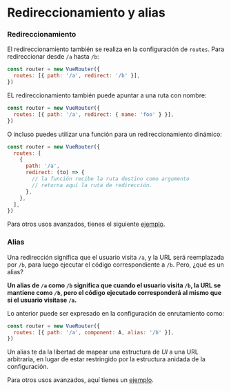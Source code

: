 # Redireccionamiento y alias

### Redireccionamiento

El redireccionamiento también se realiza en la configuración de `routes`. Para redireccionar desde `/a` hasta `/b`:

```js
const router = new VueRouter({
  routes: [{ path: '/a', redirect: '/b' }],
})
```

EL redireccionamiento también puede apuntar a una ruta con nombre:

```js
const router = new VueRouter({
  routes: [{ path: '/a', redirect: { name: 'foo' } }],
})
```

O incluso puedes utilizar una función para un redireccionamiento dinámico:

```js
const router = new VueRouter({
  routes: [
    {
      path: '/a',
      redirect: (to) => {
        // la función recibe la ruta destino como argumento
        // retorna aquí la ruta de redirección.
      },
    },
  ],
})
```

Para otros usos avanzados, tienes el siguiente [ejemplo](https://github.com/zachhaber/vue-router-state/blob/dev/examples/redirect/app.js).

### Alias

Una redirección significa que el usuario visita `/a`, y la URL será reemplazada por `/b`, para luego ejecutar el código correspondiente a `/b`. Pero, ¿qué es un alias?

**Un alias de `/a` como `/b` significa que cuando el usuario visita `/b`, la URL se mantiene como `/b`, pero el código ejecutado corresponderá al mismo que si el usuario visitase `/a`.**

Lo anterior puede ser expresado en la configuración de enrutamiento como:

```js
const router = new VueRouter({
  routes: [{ path: '/a', component: A, alias: '/b' }],
})
```

Un alias te da la libertad de mapear una estructura de _UI_ a una URL arbitraria, en lugar de estar restringido por la estructura anidada de la configuración.

Para otros usos avanzados, aquí tienes un [ejemplo](https://github.com/zachhaber/vue-router-state/blob/dev/examples/route-alias/app.js).
